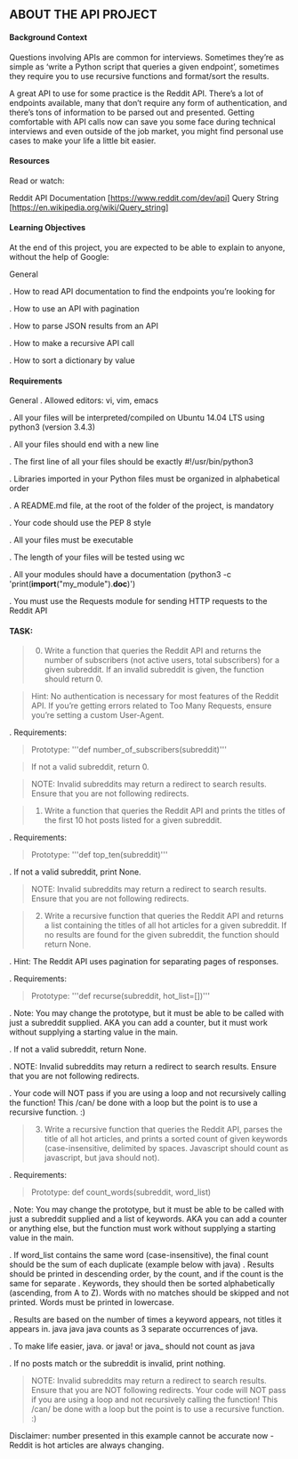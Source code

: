 ## ABOUT THE API PROJECT

#### Background Context
Questions involving APIs are common for interviews. Sometimes they’re as simple as ‘write a Python script that queries a given endpoint’, sometimes they require you to use recursive functions and format/sort the results.

A great API to use for some practice is the Reddit API. There’s a lot of endpoints available, many that don’t require any form of authentication, and there’s tons of information to be parsed out and presented. Getting comfortable with API calls now can save you some face during technical interviews and even outside of the job market, you might find personal use cases to make your life a little bit easier.

#### Resources
Read or watch:

Reddit API Documentation [https://www.reddit.com/dev/api]
Query String  [https://en.wikipedia.org/wiki/Query_string]

#### Learning Objectives
At the end of this project, you are expected to be able to explain to anyone, without the help of Google:

General

. How to read API documentation to find the endpoints you’re looking for

. How to use an API with pagination

. How to parse JSON results from an API

. How to make a recursive API call

. How to sort a dictionary by value

#### Requirements
General
. Allowed editors: vi, vim, emacs

. All your files will be interpreted/compiled on Ubuntu 14.04 LTS using python3 (version 3.4.3)

. All your files should end with a new line

. The first line of all your files should be exactly #!/usr/bin/python3

. Libraries imported in your Python files must be organized in alphabetical order

. A README.md file, at the root of the folder of the project, is mandatory

. Your code should use the PEP 8 style

. All your files must be executable

. The length of your files will be tested using wc

. All your modules should have a documentation (python3 -c 'print(__import__("my_module").__doc__)')

. You must use the Requests module for sending HTTP requests to the Reddit API

#### TASK:

> 0. Write a function that queries the Reddit API and returns the number of subscribers (not active users, total subscribers) for a given subreddit. If an invalid subreddit is given, the function should return 0.

> Hint: No authentication is necessary for most features of the Reddit API. If you’re getting errors related to Too Many Requests, ensure you’re setting a custom User-Agent.

. Requirements:

> Prototype: '''def number_of_subscribers(subreddit)'''

> If not a valid subreddit, return 0.

> NOTE: Invalid subreddits may return a redirect to search results. Ensure that you are not following redirects.

> 1. Write a function that queries the Reddit API and prints the titles of the first 10 hot posts listed for a given subreddit.

. Requirements:

> Prototype: '''def top_ten(subreddit)'''

. If not a valid subreddit, print None.

> NOTE: Invalid subreddits may return a redirect to search results. Ensure that you are not following redirects.

> 2. Write a recursive function that queries the Reddit API and returns a list containing the titles of all hot articles for a given subreddit. If no results are found for the given subreddit, the function should return None.

. Hint: The Reddit API uses pagination for separating pages of responses.

. Requirements:

> Prototype: '''def recurse(subreddit, hot_list=[])'''

. Note: You may change the prototype, but it must be able to be called with just a subreddit supplied. AKA you can add a counter, but it must work without supplying a starting value in the main.

. If not a valid subreddit, return None.

. NOTE: Invalid subreddits may return a redirect to search results. Ensure that you are not following redirects.

. Your code will NOT pass if you are using a loop and not recursively calling the function! This /can/ be done with a loop but the point is to use a recursive function. :)

> 3. Write a recursive function that queries the Reddit API, parses the title of all hot articles, and prints a sorted count of given keywords (case-insensitive, delimited by spaces. Javascript should count as javascript, but java should not).

. Requirements:

> Prototype: def count_words(subreddit, word_list)

. Note: You may change the prototype, but it must be able to be called with just a subreddit supplied and a list of keywords. AKA you can add a counter or anything else, but the function must work without supplying a starting value in the main.

. If word_list contains the same word (case-insensitive), the final count should be the sum of each duplicate (example below with java)
. Results should be printed in descending order, by the count, and if the count is the same for separate . Keywords, they should then be sorted alphabetically (ascending, from A to Z). Words with no matches should be skipped and not printed. Words must be printed in lowercase.

. Results are based on the number of times a keyword appears, not titles it appears in. java java java counts as 3 separate occurrences of java.

. To make life easier, java. or java! or java_ should not count as java

. If no posts match or the subreddit is invalid, print nothing.

> NOTE: Invalid subreddits may return a redirect to search results. Ensure that you are NOT following redirects.
Your code will NOT pass if you are using a loop and not recursively calling the function! This /can/ be done with a loop but the point is to use a recursive function. :)

Disclaimer: number presented in this example cannot be accurate now - Reddit is hot articles are always changing.